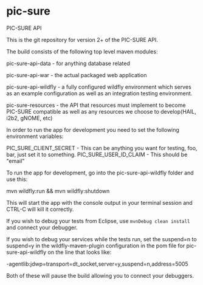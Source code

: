 # pic-sure
PIC-SURE API

This is the git repository for version 2+ of the PIC-SURE API.

The build consists of the following top level maven modules:

pic-sure-api-data - for anything database related

pic-sure-api-war - the actual packaged web application

pic-sure-api-wildfly - a fully configured wildfly environment which serves
   as an example configuration as well as an integration testing environment.

pic-sure-resources - the API that resources must implement to become PIC-SURE
   compatible as well as any resources we choose to develop(HAIL, i2b2, gNOME, etc)


In order to run the app for development you need to set the following environment variables:

PIC_SURE_CLIENT_SECRET - This can be anything you want for testing, foo, bar, just set it to something.
PIC_SURE_USER_ID_CLAIM - This should be "email" 

To run the app for development, go into the pic-sure-api-wildfly folder and use this:

mvn wildfly:run && mvn wildfly:shutdown

This will start the app with the console output in your terminal session and CTRL-C will kill it correctly.

If you wish to debug your tests from Eclipse, use `mvnDebug clean install` and connect your debugger.

If you wish to debug your services while the tests run, set the suspend=n to suspend=y in 
the wildfly-maven-plugin configuration in the pom file for pic-sure-api-wildfly on the line that looks like:

<java-opt>-agentlib:jdwp=transport=dt_socket,server=y,suspend=n,address=5005</java-opt>
						
Both of these will pause the build allowing you to connect your debuggers.


